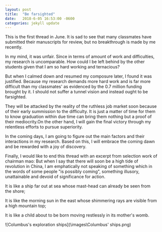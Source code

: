 ```yaml
---
layout: post
title:  "Be farsighted"
date:   2018-6-05 16:53:00 -0600
categories: jekyll update
---
```

This is the first thread in June. It is sad to see that many classmates have submitted their manuscripts for review, but no breakthrough is made by me recently. 

In my mind, it was unfair. Since in terms of amount of work and difficulties, my research is uncomparable. How could I be left behind by the other
students given that I am so hard working and ternacious?

But when I calmed down and resumed my composure later, I found it was justified. Because my research demands more hard work and is far more difficult 
than my classmates' as evidenced by the 0.7 million funding brought by it. I should not suffer a tunnel vision and instead ought to be farsighted.

They will be attacked by the reality of the ruthless job market soon because of their early summission to the difficulty. It is just a matter of time
for them to know graduation within due time can bring them nothing but a proof of their mediocrity.On the other hand, I will gain the final victory through my relentless efforts to pursue superiority. 

In the coming days, I am going to figure out the main factors and their interactions in my research. Based on this, I will embrace the coming dawn and be rewarded with a joy of discovery.

Finally, I would like to end this thread with an excerpt from selection work of chairman mao:
But when I say that there will soon be a high tide of revolution in China, I am emphatically not speaking of something which in the words of some people "is possibly coming", something illusory, unattainable and devoid of significance for action. 

It is like a ship far out at sea whose mast-head can already be seen from the shore; 

It is like the morning sun in the east whose shimmering rays are visible from a high mountain top; 

It is like a child about to be born moving restlessly in its mother's womb.

![Columbus's exploration ships](\images\Columbus' ships.png)
